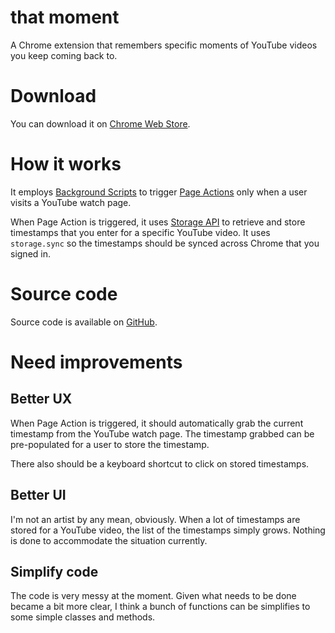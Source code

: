 # that moment

A Chrome extension that remembers specific moments of YouTube videos you keep coming back to.


# Download

You can download it on [Chrome Web Store](https://chrome.google.com/webstore/detail/that-moment/ccalocphkncpoifkgfajcebdaomgicfe/related).


# How it works

It employs [Background Scripts](https://developer.chrome.com/extensions/background_pages) to trigger [Page Actions](https://developer.chrome.com/extensions/pageAction) only when a user visits a YouTube watch page.

When Page Action is triggered, it uses [Storage API](https://developer.chrome.com/extensions/storage) to retrieve and store timestamps that you enter for a specific YouTube video. It uses `storage.sync` so the timestamps should be synced across Chrome that you signed in.


# Source code

Source code is available on [GitHub](https://github.com/atsuya/that-moment).


# Need improvements

## Better UX

When Page Action is triggered, it should automatically grab the current timestamp from the YouTube watch page. The timestamp grabbed can be pre-populated for a user to store the timestamp.

There also should be a keyboard shortcut to click on stored timestamps.

## Better UI

I'm not an artist by any mean, obviously. When a lot of timestamps are stored for a YouTube video, the list of the timestamps simply grows. Nothing is done to accommodate the situation currently.

## Simplify code

The code is very messy at the moment. Given what needs to be done became a bit more clear, I think a bunch of functions can be simplifies to some simple classes and methods.
